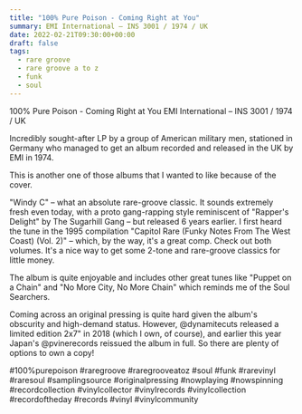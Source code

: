```yaml
---
title: "100% Pure Poison - Coming Right at You"
summary: EMI International – INS 3001 / 1974 / UK
date: 2022-02-21T09:30:00+00:00
draft: false
tags:
  - rare groove
  - rare groove a to z
  - funk
  - soul
---
```

100% Pure Poison - Coming Right at You
EMI International – INS 3001 / 1974 / UK

Incredibly sought-after LP by a group of American military men, stationed in Germany who managed to get an album recorded and released in the UK by EMI in 1974.

This is another one of those albums that I wanted to like because of the cover.

"Windy C" – what an absolute rare-groove classic. It sounds extremely fresh even today, with a proto gang-rapping style reminiscent of "Rapper's Delight" by The Sugarhill Gang – but released 6 years earlier. I first heard the tune in the 1995 compilation "Capitol Rare (Funky Notes From The West Coast) (Vol. 2)" – which, by the way, it's a great comp. Check out both volumes. It's a nice way to get some 2-tone and rare-groove classics for little money.

The album is quite enjoyable and includes other great tunes like "Puppet on a Chain" and "No More City, No More Chain" which reminds me of the Soul Searchers.

Coming across an original pressing is quite hard given the album's obscurity and high-demand status. However, @dynamitecuts released a limited edition 2x7" in 2018 (which I own, of course), and earlier this year Japan's @pvinerecords reissued the album in full. So there are plenty of options to own a copy!

#100%purepoison #raregroove #raregrooveatoz #soul #funk #rarevinyl #raresoul #samplingsource #originalpressing #nowplaying #nowspinning #recordcollection #vinylcollector #vinylrecords #vinylcollection #recordoftheday #records #vinyl #vinylcommunity
